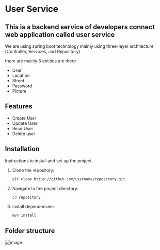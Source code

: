 # User Service

## This is a backend service  of developers connect web application called user service 

We are using spring boot technology mainly using three-layer architecture (Controller, Services, and Repository)

there are mainly 5 entities are there
- User
- Location
- Street
- Password
- Picture

## Features

- Create User
- Update User
- Read User
- Delete user

## Installation

Instructions to install and set up the project.

1. Clone the repository:
   ```bash
   git clone https://github.com/username/repository.git
   ```
2. Navigate to the project directory:
   ```bash
   cd repository
   ```
3. Install dependencies:
   ```bash
   mvn install
   ```
## Folder structure
![image](https://github.com/developer-connect-01/user-service/assets/25847404/434c725b-9e43-47c8-9726-636d6531b044)
